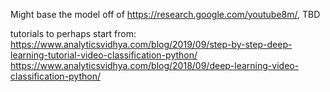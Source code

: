 Might base the model off of https://research.google.com/youtube8m/, TBD

tutorials to perhaps start from: https://www.analyticsvidhya.com/blog/2019/09/step-by-step-deep-learning-tutorial-video-classification-python/
https://www.analyticsvidhya.com/blog/2018/09/deep-learning-video-classification-python/